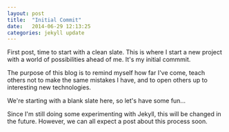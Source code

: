 ```yaml
---
layout: post
title:  "Initial Commit"
date:   2014-06-29 12:13:25
categories: jekyll update
---
```


First post, time to start with a clean slate.  This is where I start a new project with a world of possibilities ahead of me.  It's my initial commmit.

The purpose of this blog is to remind myself how far I've come, teach others not to make the same mistakes I have, and to open others up to interesting new technologies.

We're starting with a blank slate here, so let's have some fun...

Since I'm still doing some experimenting with Jekyll, this will be changed in the future.  However, we can all expect a post about this process soon.